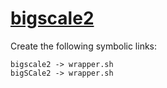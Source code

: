 # [bigscale2](https://hpc.nih.gov/apps/bigSCale2.html)

Create the following symbolic links:
```
bigscale2 -> wrapper.sh
bigSCale2 -> wrapper.sh
```
